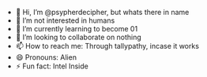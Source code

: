 - 👋 Hi, I’m @psypherdecipher, but whats there in name
- 👀 I’m not interested in humans 
- 🌱 I’m currently learning to become 01
- 💞️ I’m looking to collaborate on nothing
- 📫 How to reach me: Through tallypathy, incase it works
- 😄 Pronouns: Alien
- ⚡ Fun fact: Intel Inside

<!---
psypherdecipher/psypherdecipher is a ✨ special ✨ repository because its `README.md` (this file) appears on your GitHub profile.
You can click the Preview link to take a look at your changes.
--->
